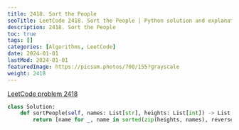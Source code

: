 ```yaml
---
title: 2418. Sort the People
seoTitle: LeetCode 2418. Sort the People | Python solution and explanation
description: 2418. Sort the People
toc: true
tags: []
categories: [Algorithms, LeetCode]
date: 2024-01-01
lastMod: 2024-01-01
featuredImage: https://picsum.photos/700/155?grayscale
weight: 2418
---
```


[LeetCode problem 2418](https://leetcode.com/problems/sort-the-people/)

```python
class Solution:
    def sortPeople(self, names: List[str], heights: List[int]) -> List[str]:
        return [name for _, name in sorted(zip(heights, names), reverse=True)]

```
